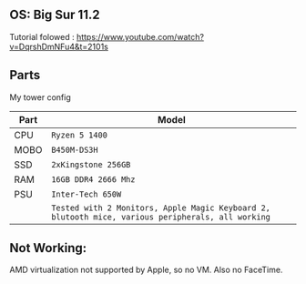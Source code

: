 ## OS: Big Sur 11.2

Tutorial folowed : https://www.youtube.com/watch?v=DqrshDmNFu4&t=2101s

## Parts

My tower config

|Part                         |Model                         |
|-------------------------------|-----------------------------|
|CPU            |`Ryzen 5 1400`          |
|MOBO            |`B450M-DS3H`           |
|SSD| `2xKingstone 256GB`|
|RAM| `16GB DDR4 2666 Mhz`|
|PSU| `Inter-Tech 650W`|
||`Tested with 2 Monitors, Apple Magic Keyboard 2, blutooth mice, various peripherals, all working`|

## Not Working:
AMD virtualization not supported by Apple, so no VM. Also no FaceTime.
